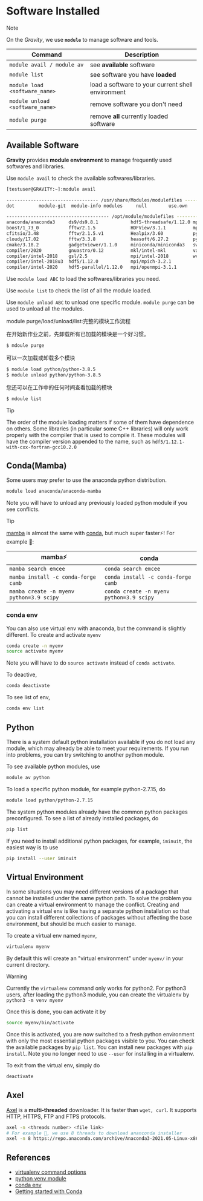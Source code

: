 
# Software Installed
> [!NOTE]
> On the *Gravity*, we use **`module`** to manage software and tools.
> 

| **Command**                         | **Description**                                       |
| ------------------------------- | ------------------------------------------------- |
| `module avail / module av`      | see **available** software                        |
| `module list`                   | see software you have **loaded**                  |
| `module load <software_name>`   | load a software to your current shell environment |
| `module unload <software_name>` | remove software you don't need                    |
| `module purge`                  | remove **all** currently loaded software          |

## Available Software

**Gravity** provides **module environment** to manage frequently used softwares and libraries.  

Use `module avail` to check the available softwares/libraries.

```bash
[testuser@GRAVITY:~]:module avail

---------------------------------- /usr/share/Modules/modulefiles -----------------------------------
dot         module-git  module-info modules     null        use.own

-------------------------------------- /opt/module/modulefiles --------------------------------------
anaconda/anaconda3     ds9/ds9.8.1            hdf5-threadsafe/1.12.0 mpi/openmpi-4.0.4
boost/1_73_0           fftw/2.1.5             HDFView/3.1.1          mpi/openmpi-4.0.5
cfitsio/3.48           fftw/2.1.5.v1          Healpix/3.60           python/python-2.7.18
cloudy/17.02           fftw/3.3.8             heasoft/6.27.2         python/python-3.8.5
cmake/3.18.2           gadgetviewer/1.1.0     miniconda/miniconda3   swig/4.0.1
compiler/2020          gnuastro/0.12          mkl/intel-mkl          valgrind/3.15.0
compiler/intel-2018    gsl/2.5                mpi/intel-2018         wcslib/7.3
compiler/intel-2018u3  hdf5/1.12.0            mpi/mpich-3.2.1
compiler/intel-2020    hdf5-parallel/1.12.0   mpi/openmpi-3.1.1
```

Use `module load ABC` to load the softwares/libraries you need.

Use `module list` to check the list of all the module loaded.

Use `module unload ABC` to unload one specific module.  `module purge` can be used to unload all the modules.

module purge/load/unload/list:完整的模块工作流程

在开始新作业之前，先卸载所有已加载的模块是一个好习惯。

```bash
$ mdoule purge
```

可以一次加载或卸载多个模块

```bash
$ module load python/python-3.8.5
$ module unload python/python-3.8.5
```

您还可以在工作中的任何时间查看加载的模块

```bash
$ mdoule list
```

> [!TIP]
> The order of the module loading matters if some of them have dependence on others.
> Some libraries (in particular some C++ libraries) will only work properly with the compiler that is used to compile it. These modules will have the compiler version appended to the name, such as `hdf5/1.12.1-with-cxx-fortran-gcc10.2.0`
> 

## Conda(Mamba)

Some users may prefer to use the anaconda python distribution.

```bash
module load anaconda/anaconda-mamba
```

Note you will have to unload any previously loaded python module if you see conflicts.

> [!TIP]
> [mamba](https://mamba.readthedocs.io/en/latest/) is almost the same with [conda](https://docs.conda.io/projects/conda/en/latest/commands.html), but much super faster⚡! For example 🌰:
> 

| mamba⚡                                   | conda                                    |
| ---------------------------------------- | ---------------------------------------- |
| `mamba search emcee`                     | `conda search emcee`                     |
| `mamba install -c conda-forge camb`      | `conda install -c conda-forge camb`      |
| `mamba create -n myenv python=3.9 scipy` | `conda create -n myenv python=3.9 scipy` |


### conda env
You can also use virtual env with anaconda, but the command is slightly different. To create and activate `myenv`

```bash
conda create -n myenv
source activate myenv
```

Note you will have to do `source activate` instead of `conda activate`.

To deactive,

```bash
conda deactivate
```

To see list of env,

```bash
conda env list
```


## Python

There is a system default python installation available if you do not load any module, which may already be able to meet your requirements. If you run into problems, you can try switching to another python module.

To see available python modules, use 

```bash
module av python
```

To load a specific python module, for example python-2.7.15, do

```bash
module load python/python-2.7.15
```

The system python modules already have the common python packages preconfigured. To see a list of already installed packages, do

```bash
pip list
```

If you need to install additional python packages, for example, `iminuit`, the easiest way is to use

```bash
pip install --user iminuit
```

## Virtual Environment

In some situations you may need different versions of a package that cannot be installed under the same python path. To solve the problem you can create a virtual environment to manage the conflict. Creating and activating a virtual env is like having a separate python installation so that you can install different collections of packages without affecting the base environment, but should be much easier to manage.

To create a virtual env named `myenv`,

```bash
virtualenv myenv
```
By default this will create an "virtual environment" under `myenv/` in your current directory. 

> [!WARNING]
> Currently the `virtualenv` command only works for python2. For python3 users, after loading the python3 module, you can create the virtualenv by 
> `python3 -m venv myenv`
> 

Once this is done, you can activate it by

```bash
source myenv/bin/activate
```

Once this is activated, you are now switched to a fresh python environment with only the most essential python packages visible to you. You can check the available packages by `pip list`. You can install new packages with `pip install`. Note you no longer need to use `--user` for installing in a virtualenv.

To exit from the virtual env, simply do

```bash
deactivate
```

## Axel
[Axel](https://github.com/axel-download-accelerator/axel) is a **multi-threaded** downloader. It is faster than `wget, curl`. It supports HTTP, HTTPS, FTP and FTPS protocols.

```bash
axel -n <threads number> <file link>
# For example 🌰, we use 8 threads to download ananconda installer
axel -n 8 https://repo.anaconda.com/archive/Anaconda3-2021.05-Linux-x86_64.sh
```

## References

* [virtualenv command options](https://virtualenv.pypa.io/en/latest/cli_interface.html)
* [python venv module](https://docs.python.org/3/library/venv.html)
* [conda env](https://docs.conda.io/projects/conda/en/latest/user-guide/tasks/manage-environments.html)
* [Getting started with Conda](https://docs.conda.io/projects/conda/en/latest/user-guide/getting-started.html)

